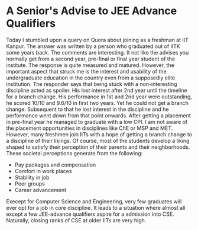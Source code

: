 # A Senior's Advise to JEE Advance Qualifiers

Today I stumbled upon a query on Quora about joining as a freshman at IIT Kanpur. The answer was written by a person who graduated out of IITK
some years back. The comments are interesting. It not like the advises you normally get from a second year, pre-final or final year student of 
the institute. The response is quite measured and matured. However, the important aspect that struck me is the interest and usability of the
undergraduate education in the country even from a supposedly elite institution. The responder says that being stuck with a non-interesting 
discipline acted as spoiler. His lost interest after 2nd year until the timeline for a branch change. His performance in 1st and 2nd year
were outstanding, he scored 10/10 and 9.6/10 in first two years. Yet he could not get a branch change. Subsequent to that he lost interest in 
the discipline and he performance went down from that point onwards. After getting a placement in pre-final year he managed to graduate with
a low CPI. I am not aware of the placement opportunities in disciplines like ChE or MSP and MET. However, many freshmen join IITs with a 
hope of getting a branch change to a discipline of their likings. Of course, most of the students develop a liking shaped to satisfy their
perception of their parents and their neighborhoods. These societal perceptions generate from the following:

- Pay packages and compensation
- Comfort in work places
- Stability in job
- Peer groups
- Career advancement

Execept for Computer Science and Engineering, very few graduates will ever opt for a job in core discipline. It leads to a situation where almost all
except a few JEE-advance qualifiers aspire for a admission into CSE. Naturally, closing ranks of CSE at older IITs are very high. 
